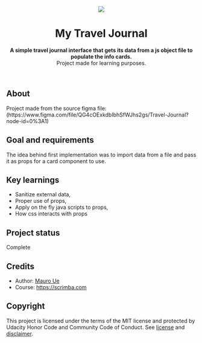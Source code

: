 <div align="center"><img src="https://i.imgur.com/zCe34tS.png"></div>
<h1 align="center">My Travel Journal</h1>
<p align="center"><strong>A simple travel journal interface that gets its data from a js object file to populate the info cards.</strong>
<br>Project made for learning purposes.</p>
<br/>

<h2>About</h2>
Project made from the source figma file: (https://www.figma.com/file/QG4cOExkdbIbhSfWJhs2gs/Travel-Journal?node-id=0%3A1)

<h2>Goal and requirements</h2>

The idea behind first implementation was to import data from a file and pass it as props for a card component to use.

<h2>Key learnings</h2>

- Sanitize external data, 
- Proper use of props,
- Apply on the fly java scripts to props,
- How css interacts with props 

[//]: # ( If project has been improved after submission, here is a good place to specify it.)

<h2>Project status</h2>

Complete

<h2>Credits</h2>

- Author: <a href="https://twitter.com/mauroue" target="_blank">Mauro Ue</a>
- Course: https://scrimba.com

<h2>Copyright</h2>
This project is licensed under the terms of the MIT license and protected by Udacity Honor Code and Community Code of Conduct. See <a href="LICENSE.md">license</a> and <a href="LICENSE.DISCLAIMER.md">disclaimer</a>.
